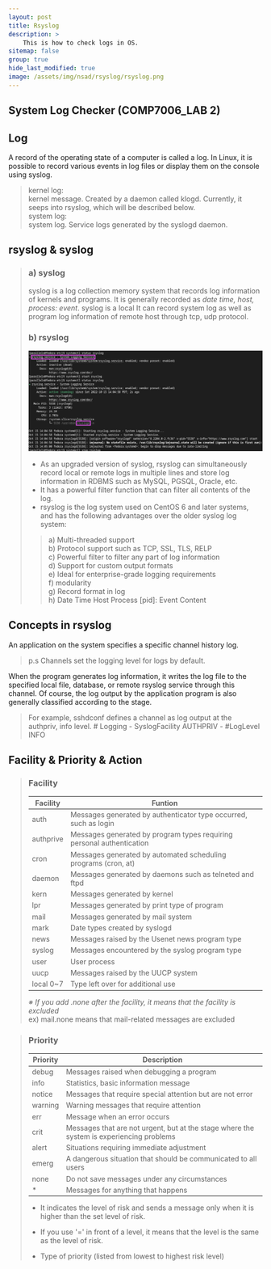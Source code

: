 ```yaml
---
layout: post
title: Rsyslog
description: >
    This is how to check logs in OS.
sitemap: false
group: true
hide_last_modified: true
image: /assets/img/nsad/rsyslog/rsyslog.png
---
```


## System Log Checker (COMP7006_LAB 2)


## Log
A record of the operating state of a computer is called a log. In Linux, it is possible to record various events in log files or display them on the console using syslog.
> kernel log: <br/>
> kernel message. Created by a daemon called klogd. Currently, it seeps into rsyslog, which will be described below. <br/>
> system log: <br/>
> system log. Service logs generated by the syslogd daemon.<br/>


## rsyslog & syslog
> ### a) syslog
> syslog is a log collection memory system that records log information of kernels and programs. It is generally recorded as *date time, host, process: event*. syslog is a local It can record system log as well as program log information of remote host through tcp, udp protocol.
> ### b) rsyslog
> ![Status](/assets/img/nsad/rsyslog/rsyslog_status.png "Status")
> - As an upgraded version of syslog, rsyslog can simultaneously record local or remote logs in multiple lines and store log information in RDBMS such as MySQL, PGSQL, Oracle, etc. 
> - It has a powerful filter function that can filter all contents of the log.
> - rsyslog is the log system used on CentOS 6 and later systems, and has the following advantages over the older syslog log system:
>>   a) Multi-threaded support<br/>
>>   b) Protocol support such as TCP, SSL, TLS, RELP<br/>
>>   c) Powerful filter to filter any part of log information<br/>
>>   d) Support for custom output formats<br/>
>>   e) Ideal for enterprise-grade logging requirements<br/>
>>   f) modularity<br/>
>>   g) Record format in log<br/>
>>   h) Date Time Host Process [pid]: Event Content<br/>


## Concepts in rsyslog
An application on the system specifies a specific channel history log.
> p.s Channels set the logging level for logs by default. <br/>

When the program generates log information, it writes the log file to the specified local file, database, or remote rsyslog service through this channel.
Of course, the log output by the application program is also generally classified according to the stage. 
> For example, sshdconf defines a channel as log output at the authpriv, info level. # Logging - SyslogFacility AUTHPRIV - #LogLevel INFO


## Facility & Priority & Action
> ### Facility
> | Facility |              Funtion              |
> |----------|-----------------------------------|
> |   auth   | Messages generated by authenticator type occurred, such as login |
> | authprive| Messages generated by program types requiring personal authentication |
> |   cron   | Messages generated by automated scheduling programs (cron, at) |
> |  daemon  | Messages generated by daemons such as telneted and ftpd |
> |   kern   | Messages generated by kernel |
> |    lpr   | Messages generated by print type of program |
> |   mail   | Messages generated by mail system |
> |   mark   | Date types created by syslogd | 
> |   news   | Messages raised by the Usenet news program type | 
> |  syslog  | Messages encountered by the syslog program type
> |   user   | User process
> |   uucp   | Messages raised by the UUCP system
> |local 0~7 | Type left over for additional use
> 
> *※ If you add .none after the facility, it means that the facility is excluded <br/>*
> ex) mail.none means that mail-related messages are excluded <br/>

> ### Priority
> | Priority | Description                                 |
> |----------|---------------------------------------------|
> |  debug   | Messages raised when debugging a program    |
> |   info   | Statistics, basic information message       |
> |  notice  | Messages that require special attention but   are not error| 
> |  warning | Warning messages that require attention     |
> |    err   | Message when an error occurs                |
> |   crit   | Messages that are not urgent, but at the stage where the system is experiencing problems
> |   alert  | Situations requiring immediate adjustment   |
> |   emerg  | A dangerous situation that should be communicated to all users |
> |   none   | Do not save messages under any circumstances|
> |     *    | Messages for anything that happens          |
> 
> - It indicates the level of risk and sends a message only when it is higher than the set level of risk.
>
>  - If you use '=' in front of a level, it means that the level is the same as the level of risk.
>  - Type of priority (listed from lowest to highest risk level)

